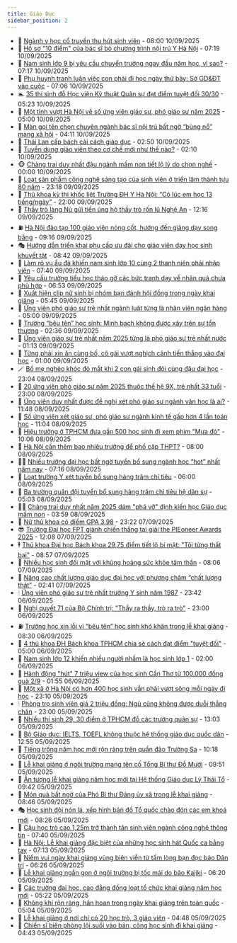 ```yaml
---
title: Giáo Dục
sidebar_position: 2
---
```


<!-- dantri-giao-duc:START -->
- 🤡 [Ngành y học cổ truyền thu hút sinh viên](https://dantri.com.vn/giao-duc/nganh-y-hoc-co-truyen-thu-hut-sinh-vien-20250910115449300.htm) - 08:00 10/09/2025
- 🗽 [Hồ sơ &quot;10 điểm&quot; của bác sĩ bỏ chương trình nội trú Y Hà Nội](https://dantri.com.vn/giao-duc/ho-so-10-diem-cua-bac-si-bo-chuong-trinh-noi-tru-y-ha-noi-20250910122442653.htm) - 07:19 10/09/2025
- 🚦 [Nam sinh lớp 9 bị yêu cầu chuyển trường ngay đầu năm học, vì sao?](https://dantri.com.vn/giao-duc/nam-sinh-lop-9-bi-yeu-cau-chuyen-truong-ngay-dau-nam-hoc-vi-sao-20250910133544371.htm) - 07:17 10/09/2025
- 🌋 [Phụ huynh tranh luận việc con phải đi học ngày thứ bảy: Sở GD&amp;ĐT vào cuộc](https://dantri.com.vn/giao-duc/phu-huynh-tranh-luan-viec-con-phai-di-hoc-ngay-thu-bay-so-gddt-vao-cuoc-20250910134659819.htm) - 07:06 10/09/2025
- 🏊 [35 thí sinh đỗ Học viện Kỹ thuật Quân sự đạt điểm tuyệt đối 30/30](https://dantri.com.vn/giao-duc/35-thi-sinh-do-hoc-vien-ky-thuat-quan-su-dat-diem-tuyet-doi-3030-20250910121829425.htm) - 05:23 10/09/2025
- 🎃 [Một tỉnh vượt Hà Nội về số ứng viên giáo sư, phó giáo sư năm 2025](https://dantri.com.vn/giao-duc/mot-tinh-vuot-ha-noi-ve-so-ung-vien-giao-su-pho-giao-su-nam-2025-20250910114546291.htm) - 05:00 10/09/2025
- 💄 [Màn gọi tên chọn chuyên ngành bác sĩ nội trú bất ngờ “bùng nổ” mạng xã hội](https://dantri.com.vn/giao-duc/man-goi-ten-chon-chuyen-nganh-bac-si-noi-tru-bat-ngo-bung-no-mang-xa-hoi-20250910110332397.htm) - 04:11 10/09/2025
- 🦅 [Thái Lan cấp bách cải cách giáo dục](https://dantri.com.vn/giao-duc/thai-lan-cap-bach-cai-cach-giao-duc-20250910094327264.htm) - 02:50 10/09/2025
- 🚦 [Tuyển dụng giáo viên theo cơ chế mới như thế nào?](https://dantri.com.vn/giao-duc/tuyen-dung-giao-vien-theo-co-che-moi-nhu-the-nao-20250910085232129.htm) - 02:10 10/09/2025
- 🐵 [Chàng trai duy nhất đậu ngành mầm non tiết lộ lý do chọn nghề](https://dantri.com.vn/giao-duc/chang-trai-duy-nhat-dau-nganh-mam-non-tiet-lo-ly-do-chon-nghe-20250909221908578.htm) - 00:00 10/09/2025
- 🐘 [Loạt sản phẩm công nghệ sáng tạo của sinh viên ở triển lãm thành tựu 80 năm](https://dantri.com.vn/giao-duc/loat-san-pham-cong-nghe-sang-tao-cua-sinh-vien-o-trien-lam-thanh-tuu-80-nam-20250908215119013.htm) - 23:18 09/09/2025
- 🦏 [Thủ khoa kỳ thi khốc liệt Trường ĐH Y Hà Nội: “Có lúc em học 13 tiếng/ngày”](https://dantri.com.vn/giao-duc/thu-khoa-ky-thi-khoc-liet-truong-dh-y-ha-noi-co-luc-em-hoc-13-tiengngay-20250909163529433.htm) - 22:00 09/09/2025
- 💼 [Thầy trò làng Nủ gửi tiền ủng hộ thầy trò rốn lũ Nghệ An](https://dantri.com.vn/giao-duc/thay-tro-lang-nu-gui-tien-ung-ho-thay-tro-ron-lu-nghe-an-20250909190753155.htm) - 12:16 09/09/2025
- ⛽️ [Hà Nội đào tạo 100 giáo viên nòng cốt, hướng đến giảng dạy song bằng](https://dantri.com.vn/giao-duc/ha-noi-dao-tao-100-giao-vien-nong-cot-huong-den-giang-day-song-bang-20250909160932661.htm) - 09:16 09/09/2025
- 🎭 [Hướng dẫn triển khai phụ cấp ưu đãi cho giáo viên dạy học sinh khuyết tật](https://dantri.com.vn/giao-duc/huong-dan-trien-khai-phu-cap-uu-dai-cho-giao-vien-day-hoc-sinh-khuyet-tat-20250909144711752.htm) - 08:42 09/09/2025
- 🎃 [Làm rõ vụ ẩu đả khiến nam sinh lớp 10 cùng 2 thanh niên phải nhập viện](https://dantri.com.vn/giao-duc/lam-ro-vu-au-da-khien-nam-sinh-lop-10-cung-2-thanh-nien-phai-nhap-vien-20250909142442431.htm) - 07:40 09/09/2025
- 🚀 [Yêu cầu trường tiểu học tháo gỡ các bức tranh dạy về nhân quả chưa phù hợp](https://dantri.com.vn/giao-duc/yeu-cau-truong-tieu-hoc-thao-go-cac-buc-tranh-day-ve-nhan-qua-chua-phu-hop-20250909134851067.htm) - 06:53 09/09/2025
- 👀 [Xuất hiện clip nữ sinh bị nhóm bạn đánh hội đồng trong ngày khai giảng](https://dantri.com.vn/giao-duc/xuat-hien-clip-nu-sinh-bi-nhom-ban-danh-hoi-dong-trong-ngay-khai-giang-20250909122653303.htm) - 05:45 09/09/2025
- 🌝 [Ứng viên phó giáo sư trẻ nhất ngành luật từng là nhân viên ngân hàng](https://dantri.com.vn/giao-duc/ung-vien-pho-giao-su-tre-nhat-nganh-luat-tung-la-nhan-vien-ngan-hang-20250909073339830.htm) - 05:00 09/09/2025
- 🤗 [Trường “bêu tên” học sinh: Minh bạch không được xây trên sự tổn thương](https://dantri.com.vn/giao-duc/truong-beu-ten-hoc-sinh-minh-bach-khong-duoc-xay-tren-su-ton-thuong-20250909085724543.htm) - 02:36 09/09/2025
- 🦄 [Ứng viên giáo sư trẻ nhất năm 2025 từng là phó giáo sư trẻ nhất nước](https://dantri.com.vn/giao-duc/ung-vien-giao-su-tre-nhat-nam-2025-tung-la-pho-giao-su-tre-nhat-nuoc-20250908224559049.htm) - 01:13 09/09/2025
- 🦍 [Từng phải xin ăn cùng bố, cô gái vượt nghịch cảnh tiến thẳng vào đại học](https://dantri.com.vn/giao-duc/tung-phai-xin-an-cung-bo-co-gai-vuot-nghich-canh-tien-thang-vao-dai-hoc-20250908202940748.htm) - 01:00 09/09/2025
- 🪄 [Bố mẹ nghèo khóc đỏ mắt khi 2 con gái sinh đôi cùng đậu đại học](https://dantri.com.vn/giao-duc/bo-me-ngheo-khoc-do-mat-khi-2-con-gai-sinh-doi-cung-dau-dai-hoc-20250908222348189.htm) - 23:04 08/09/2025
- 🦆 [20 ứng viên phó giáo sư năm 2025 thuộc thế hệ 9X, trẻ nhất 33 tuổi](https://dantri.com.vn/giao-duc/20-ung-vien-pho-giao-su-nam-2025-thuoc-the-he-9x-tre-nhat-33-tuoi-20250908194553274.htm) - 23:00 08/09/2025
- 🚀 [Ứng viên duy nhất được đề nghị xét phó giáo sư ngành văn học là ai?](https://dantri.com.vn/giao-duc/ung-vien-duy-nhat-duoc-de-nghi-xet-pho-giao-su-nganh-van-hoc-la-ai-20250908184223891.htm) - 11:48 08/09/2025
- 🦒 [Số ứng viên xét giáo sư, phó giáo sư ngành kinh tế gấp hơn 4 lần toán học](https://dantri.com.vn/giao-duc/so-ung-vien-xet-giao-su-pho-giao-su-nganh-kinh-te-gap-hon-4-lan-toan-hoc-20250908180054081.htm) - 11:04 08/09/2025
- 🤡 [Hiệu trưởng ở TPHCM đưa gần 500 học sinh đi xem phim &quot;Mưa đỏ&quot;](https://dantri.com.vn/giao-duc/hieu-truong-o-tphcm-dua-gan-500-hoc-sinh-di-xem-phim-mua-do-20250908163746404.htm) - 10:06 08/09/2025
- 🤔 [Hà Nội cần thêm bao nhiêu trường để phổ cập THPT?](https://dantri.com.vn/giao-duc/ha-noi-can-them-bao-nhieu-truong-de-pho-cap-thpt-20250908112621811.htm) - 08:00 08/09/2025
- 🧑‍💻 [Nhiều trường đại học bất ngờ tuyển bổ sung ngành học “hot” nhất năm nay](https://dantri.com.vn/giao-duc/nhieu-truong-dai-hoc-bat-ngo-tuyen-bo-sung-nganh-hoc-hot-nhat-nam-nay-20250908133242296.htm) - 07:16 08/09/2025
- 🤡 [Loạt trường Y xét tuyển bổ sung hàng trăm chỉ tiêu](https://dantri.com.vn/giao-duc/loat-truong-y-xet-tuyen-bo-sung-hang-tram-chi-tieu-20250908120428278.htm) - 06:00 08/09/2025
- 🧠 [Ba trường quân đội tuyển bổ sung hàng trăm chỉ tiêu hệ dân sự](https://dantri.com.vn/giao-duc/ba-truong-quan-doi-tuyen-bo-sung-hang-tram-chi-tieu-he-dan-su-20250908115847209.htm) - 05:03 08/09/2025
- 🧑‍💻 [Chàng trai duy nhất năm 2025 dám &quot;phá vỡ&quot; định kiến học Giáo dục mầm non](https://dantri.com.vn/giao-duc/chang-trai-duy-nhat-nam-2025-dam-pha-vo-dinh-kien-hoc-giao-duc-mam-non-20250908104421597.htm) - 03:59 08/09/2025
- 🧠 [Nữ thủ khoa có điểm GPA 3.98](https://dantri.com.vn/giao-duc/nu-thu-khoa-co-diem-gpa-398-20250908060728783.htm) - 23:22 07/09/2025
- 😎 [Trường Đại học FPT giành chiến thắng tại giải the PIEoneer Awards 2025](https://dantri.com.vn/giao-duc/truong-dai-hoc-fpt-gianh-chien-thang-tai-giai-the-pieoneer-awards-2025-20250907174049160.htm) - 12:08 07/09/2025
- 🕴 [Thủ khoa Đại học Bách khoa 29,75 điểm tiết lộ bí mật: &quot;Tôi từng thất bại&quot;](https://dantri.com.vn/giao-duc/thu-khoa-dai-hoc-bach-khoa-2975-diem-tiet-lo-bi-mat-toi-tung-that-bai-20250907153012049.htm) - 08:57 07/09/2025
- 🧠 [Nhiều học sinh đối mặt với khủng hoảng sức khỏe tâm thần](https://dantri.com.vn/giao-duc/nhieu-hoc-sinh-doi-mat-voi-khung-hoang-suc-khoe-tam-than-20250907144707145.htm) - 08:06 07/09/2025
- 🚀 [Nâng cao chất lượng giáo dục đại học với phương châm “chất lượng thật”](https://dantri.com.vn/giao-duc/nang-cao-chat-luong-giao-duc-dai-hoc-voi-phuong-cham-chat-luong-that-20250907092220246.htm) - 02:41 07/09/2025
- 🕯 [Ứng viên phó giáo sư trẻ nhất trường Y sinh năm 1987](https://dantri.com.vn/giao-duc/ung-vien-pho-giao-su-tre-nhat-truong-y-sinh-nam-1987-20250906215241648.htm) - 23:42 06/09/2025
- 🧰 [Nghị quyết 71 của Bộ Chính trị: &quot;Thầy ra thầy, trò ra trò&quot;](https://dantri.com.vn/giao-duc/nghi-quyet-71-cua-bo-chinh-tri-thay-ra-thay-tro-ra-tro-20250903090007419.htm) - 23:00 06/09/2025
- ⛽️ [Trường học xin lỗi vì “bêu tên” học sinh khó khăn trong lễ khai giảng](https://dantri.com.vn/giao-duc/truong-hoc-xin-loi-vi-beu-ten-hoc-sinh-kho-khan-trong-le-khai-giang-20250906151911187.htm) - 08:30 06/09/2025
- 🤖 [4 thủ khoa ĐH Bách khoa TPHCM chia sẻ cách đạt điểm &quot;tuyệt đối&quot;](https://dantri.com.vn/giao-duc/4-thu-khoa-dh-bach-khoa-tphcm-chia-se-cach-dat-diem-tuyet-doi-20250906091254016.htm) - 05:00 06/09/2025
- 🦍 [Nam sinh lớp 12 khiến nhiều người nhầm là học sinh lớp 1](https://dantri.com.vn/giao-duc/nam-sinh-lop-12-khien-nhieu-nguoi-nham-la-hoc-sinh-lop-1-20250905164159769.htm) - 02:00 06/09/2025
- 🐘 [Hành động &quot;hút&quot; 7 triệu view của học sinh Cần Thơ từ 100.000 đồng quà 2/9](https://dantri.com.vn/giao-duc/hanh-dong-hut-7-trieu-view-cua-hoc-sinh-can-tho-tu-100000-dong-qua-29-20250906083429768.htm) - 01:55 06/09/2025
- 🌊 [Một xã ở Hà Nội có hơn 400 học sinh vẫn phải vượt sông mỗi ngày đi học](https://dantri.com.vn/giao-duc/mot-xa-o-ha-noi-co-hon-400-hoc-sinh-van-phai-vuot-song-moi-ngay-di-hoc-20250906005721148.htm) - 23:10 05/09/2025
- 🕯 [Phòng trọ sinh viên giá 2 triệu đồng: Ngủ cũng không được duỗi thẳng chân](https://dantri.com.vn/giao-duc/phong-tro-sinh-vien-gia-2-trieu-dong-ngu-cung-khong-duoc-duoi-thang-chan-20250901065041151.htm) - 23:00 05/09/2025
- 🐎 [Nhiều thí sinh 29, 30 điểm ở TPHCM đỗ các trường quân sự](https://dantri.com.vn/giao-duc/nhieu-thi-sinh-29-30-diem-o-tphcm-do-cac-truong-quan-su-20250905191231355.htm) - 13:03 05/09/2025
- 🐻 [Bộ Giáo dục: IELTS, TOEFL không thuộc hệ thống giáo dục quốc dân](https://dantri.com.vn/giao-duc/bo-giao-duc-ielts-toefl-khong-thuoc-he-thong-giao-duc-quoc-dan-20250905195239420.htm) - 12:55 05/09/2025
- 🐎 [Tiếng trống năm học mới rộn ràng trên quần đảo Trường Sa](https://dantri.com.vn/giao-duc/tieng-trong-nam-hoc-moi-ron-rang-tren-quan-dao-truong-sa-20250905170425127.htm) - 10:18 05/09/2025
- 🫣 [Lễ khai giảng ở ngôi trường mang tên cố Tổng Bí thư Đỗ Mười](https://dantri.com.vn/giao-duc/le-khai-giang-o-ngoi-truong-mang-ten-co-tong-bi-thu-do-muoi-20250905161438356.htm) - 09:51 05/09/2025
- 🤭 [Ấn tượng lễ khai giảng năm học mới tại Hệ thống Giáo dục Lý Thái Tổ](https://dantri.com.vn/giao-duc/an-tuong-le-khai-giang-nam-hoc-moi-tai-he-thong-giao-duc-ly-thai-to-20250905162847965.htm) - 09:42 05/09/2025
- 🥳 [Món quà bất ngờ của Phó Bí thư Đảng ủy xã trong lễ khai giảng](https://dantri.com.vn/giao-duc/mon-qua-bat-ngo-cua-pho-bi-thu-dang-uy-xa-trong-le-khai-giang-20250905144304573.htm) - 08:46 05/09/2025
- 🎭 [Học sinh đội nón lá, xếp hình bản đồ Tổ quốc chào đón các em khoá mới](https://dantri.com.vn/giao-duc/hoc-sinh-doi-non-la-xep-hinh-ban-do-to-quoc-chao-don-cac-em-khoa-moi-20250905151434411.htm) - 08:26 05/09/2025
- 🥸 [Cậu học trò cao 1,25m trở thành tân sinh viên ngành công nghệ thông tin](https://dantri.com.vn/giao-duc/cau-hoc-tro-cao-125m-tro-thanh-tan-sinh-vien-nganh-cong-nghe-thong-tin-20250905134725399.htm) - 07:40 05/09/2025
- 🦣 [Hà Nội: Lễ khai giảng đặc biệt của những học sinh hát Quốc ca bằng tay](https://dantri.com.vn/giao-duc/ha-noi-le-khai-giang-dac-biet-cua-nhung-hoc-sinh-hat-quoc-ca-bang-tay-20250905123138979.htm) - 07:13 05/09/2025
- 🤔 [Niềm vui ngày khai giảng vùng biên viễn từ tấm lòng bạn đọc báo Dân trí](https://dantri.com.vn/giao-duc/niem-vui-ngay-khai-giang-vung-bien-vien-tu-tam-long-ban-doc-bao-dan-tri-20250905131303962.htm) - 06:26 05/09/2025
- 🦣 [Lễ khai giảng ngắn gọn ở ngôi trường bị tốc mái do bão Kajiki](https://dantri.com.vn/giao-duc/le-khai-giang-ngan-gon-o-ngoi-truong-bi-toc-mai-do-bao-kajiki-20250905123633090.htm) - 06:20 05/09/2025
- 🐲 [Các trường đại học, cao đẳng đồng loạt tổ chức khai giảng năm học mới](https://dantri.com.vn/giao-duc/cac-truong-dai-hoc-cao-dang-dong-loat-to-chuc-khai-giang-nam-hoc-moi-20250905120319715.htm) - 05:22 05/09/2025
- 🔭 [Không khí rộn ràng, hân hoan trong ngày khai giảng trên toàn quốc](https://dantri.com.vn/giao-duc/khong-khi-ron-rang-han-hoan-trong-ngay-khai-giang-tren-toan-quoc-20250905105338153.htm) - 05:04 05/09/2025
- 🥷 [Lễ khai giảng ở nơi chỉ có 20 học trò, 3 giáo viên](https://dantri.com.vn/giao-duc/le-khai-giang-o-noi-chi-co-20-hoc-tro-3-giao-vien-20250905113945173.htm) - 04:48 05/09/2025
- 🎊 [Chiến sĩ biên phòng lội suối vào bản, cõng học sinh đi khai giảng](https://dantri.com.vn/giao-duc/chien-si-bien-phong-loi-suoi-vao-ban-cong-hoc-sinh-di-khai-giang-20250905095902579.htm) - 04:43 05/09/2025<!-- dantri-giao-duc:END -->
